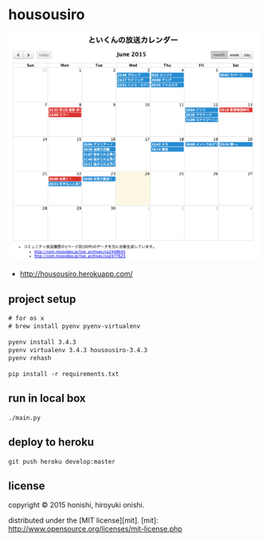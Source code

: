 housousiro
==

<img src="./document/screenshot/screenshot.png">

* http://housousiro.herokuapp.com/ 

project setup
--
```
# for os x
# brew install pyenv pyenv-virtualenv

pyenv install 3.4.3
pyenv virtualenv 3.4.3 housousiro-3.4.3
pyenv rehash

pip install -r requirements.txt
```

run in local box
--
````
./main.py
````

deploy to heroku
--
```
git push heroku develop:master
```

license
--
copyright &copy; 2015 honishi, hiroyuki onishi.

distributed under the [MIT license][mit].
[mit]: http://www.opensource.org/licenses/mit-license.php
